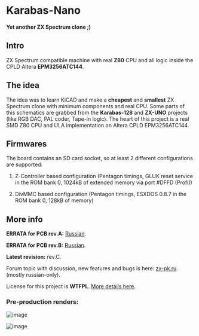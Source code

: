 # Karabas-Nano

**Yet another ZX Spectrum clone ;)**

## Intro

ZX Spectrum compatible machine with real **Z80** CPU and all logic inside the CPLD Altera **EPM3256ATC144**.

## The idea

The idea was to learn KiCAD and make a **cheapest** and **smallest** ZX Spectrum clone with minimum components and real CPU. 
Some parts of this schematics are grabbed from the **Karabas-128** and **ZX-UNO** projects (like RGB DAC, PAL coder, Tape-in logic).
The heart of this project is a real SMD Z80 CPU and ULA implementation on Altera CPLD EPM3256ATC144. 

## Firmwares

The board contains an SD card socket, so at least 2 different configurations are supported:

1) Z-Controller based configuration (Pentagon timings, GLUK reset service in the ROM bank 0, 1024kB of extended memory via port #DFFD (Profi))

2) DivMMC based configuration (Pentagon timings, ESXDOS 0.8.7 in the ROM bank 0, 128kB of memory)

## More info

**ERRATA for PCB rev.A:** [Russian](https://github.com/andykarpov/karabas-nano/blob/master/ERRATA_revA.md).

**ERRATA for PCB rev.B:** [Russian](https://github.com/andykarpov/karabas-nano/blob/master/ERRATA_revB.md).

**Latest revision:** rev.C.

Forum topic with discussion, new features and bugs is here: [zx-pk.ru](https://zx-pk.ru/threads/30806-karabas-nano.html). (mostly russian-only).

License for this project is **WTFPL**. [More details here](https://github.com/andykarpov/karabas-nano/blob/master/LICENSE.md).


### Pre-production renders:

![image](https://github.com/andykarpov/karabas-nano/raw/master/docs/photos/revC-1.png)

![image](https://github.com/andykarpov/karabas-nano/raw/master/docs/photos/revC-2.png)


